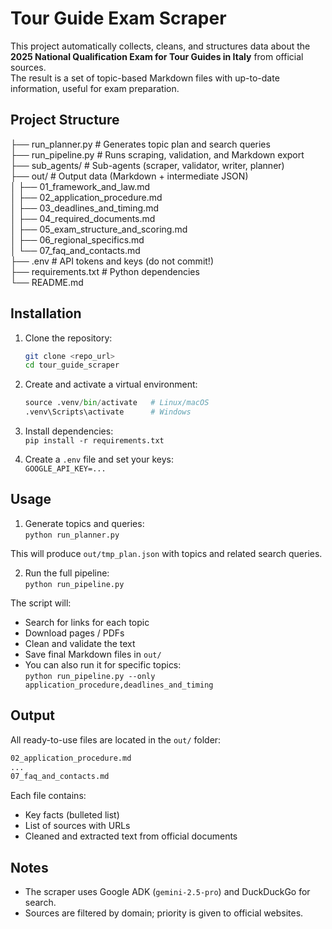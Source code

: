 # Tour Guide Exam Scraper

This project automatically collects, cleans, and structures data about the **2025 National Qualification Exam for Tour Guides in Italy** from official sources.  
The result is a set of topic-based Markdown files with up-to-date information, useful for exam preparation.

## Project Structure

├── run_planner.py # Generates topic plan and search queries\
├── run_pipeline.py # Runs scraping, validation, and Markdown export\
├── sub_agents/ # Sub-agents (scraper, validator, writer, planner)\
├── out/ # Output data (Markdown + intermediate JSON)\
│ ├── 01_framework_and_law.md\
│ ├── 02_application_procedure.md\
│ ├── 03_deadlines_and_timing.md\
│ ├── 04_required_documents.md\
│ ├── 05_exam_structure_and_scoring.md\
│ ├── 06_regional_specifics.md\
│ └── 07_faq_and_contacts.md\
├── .env # API tokens and keys (do not commit!)\
├── requirements.txt # Python dependencies\
└── README.md

## Installation

1. Clone the repository:

   ```bash
   git clone <repo_url>
   cd tour_guide_scraper

   ```

2. Create and activate a virtual environment:

   ```python -m venv .venv
   source .venv/bin/activate   # Linux/macOS
   .venv\Scripts\activate      # Windows

   ```

3. Install dependencies:\
   `pip install -r requirements.txt`

4. Create a `.env` file and set your keys:\
   `GOOGLE_API_KEY=...`

## Usage

1. Generate topics and queries:\
   `python run_planner.py`

This will produce `out/tmp_plan.json` with topics and related search queries.

2. Run the full pipeline:\
   `python run_pipeline.py`

The script will:

- Search for links for each topic
- Download pages / PDFs
- Clean and validate the text
- Save final Markdown files in `out/`
- You can also run it for specific topics:\
  `python run_pipeline.py --only application_procedure,deadlines_and_timing`

## Output

All ready-to-use files are located in the `out/` folder:

```01_framework_and_law.md
02_application_procedure.md
...
07_faq_and_contacts.md

```

Each file contains:

- Key facts (bulleted list)
- List of sources with URLs
- Cleaned and extracted text from official documents

## Notes

- The scraper uses Google ADK (`gemini-2.5-pro`) and DuckDuckGo for search.
- Sources are filtered by domain; priority is given to official websites.
